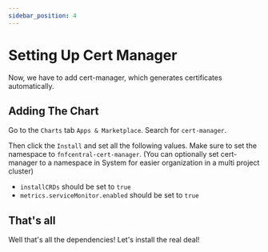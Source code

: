 ```yaml
---
sidebar_position: 4
---
```


# Setting Up Cert Manager

Now, we have to add cert-manager, which generates certificates automatically.

## Adding The Chart

Go to the `Charts` tab `Apps & Marketplace`. Search for `cert-manager`.

Then click the `Install` and set all the following values. Make sure to set the namespace to `fnfcentral-cert-manager`. (You can optionally set cert-manager to a namespace in System for easier organization in a multi project cluster)

- `installCRDs` should be set to `true`
- `metrics.serviceMonitor.enabled` should be set to `true`

## That's all

Well that's all the dependencies! Let's install the real deal!
